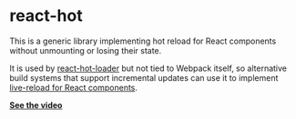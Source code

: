 react-hot
=========

This is a generic library implementing hot reload for React components without unmounting or losing their state.

It is used by [react-hot-loader](https://github.com/gaearon/react-hot-loader) but not tied to Webpack itself, so alternative build systems that support incremental updates can use it to implement [live-reload for React components](http://gaearon.github.io/react-hot-loader/).

**[See the video](https://vimeo.com/100010922)**
